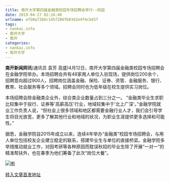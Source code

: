 ```yaml
---
title: 南开大学第四届金融类校园专场招聘会举行--校园
date: 2019-04-27 02:24:40
urlname: efb0a72b6c145f286fb0342e4f4cb45f
tags: 
- nankai.info
- 南开大学
- 南开
categories:
- nankai.info
- 南开大学
---
```


**南开新闻网讯**(通讯员 袁芳 高盛)4月12日，南开大学第四届金融类校园专场招聘会在金融学院举办。本场招聘会共有48家用人单位入驻现场，提供岗位200余个，招聘意向超过900人，招聘岗位涵盖金融、保险、证券、资管、金融服务、银行、教育、社会服务等多个领域。招聘会同时也为低年级在校生提供实习岗位。

本场招聘会除金融类企业外，综合类企业数量占到三分之一。 “金融类毕业生求职比较集中于投行、证券等'高薪高压'行业，地域较集中于'北上广深'。”金融学院就业工作负责人说，“但社会上很多领域和地区都需要金融行业人才，我们会引导学生将目光放宽，更多了解其他行业和地域的状况，为职业生涯提供更多选择和可能性。”

据悉，金融学院自2015年成立以来，连续4年举办“金融类”校园专场招聘会，与用人单位包括校友企业建立稳定的联系，搭建毕业生与单位的直接桥梁。金融学院多举措推动就业工作，对因考研等各种原因而耽误秋招的毕业生除了开展“一对一”的精准帮扶外，也在春季为他们筹备了此次“岗位大餐”。

![图](http://news.nankai.edu.cn/pic/0/00/34/89/348926_295080.jpg)

[转入文章首发地址](http://news.nankai.edu.cn/qqxy/system/2019/04/13/000444557.shtml)